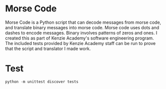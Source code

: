 # Morse Code
Morse Code is a Python script that can decode messages from morse code, and translate binary messages into morse code. Morse code uses dots and dashes to encode messages. Binary involves patterns of zeros and ones. I created this as part of Kenzie Academy's software engineering program. The included tests provided by Kenzie Academy staff can be run to prove that the script and translator I made work.

# Test
```python
python -m unittest discover tests
```
